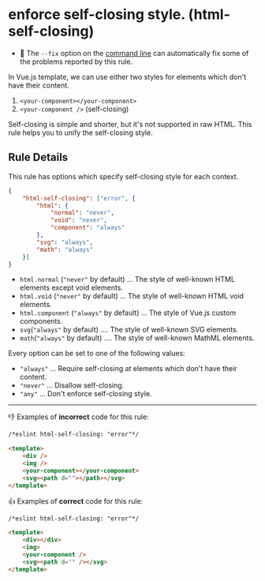 # enforce self-closing style. (html-self-closing)

- :wrench: The `--fix` option on the [command line](http://eslint.org/docs/user-guide/command-line-interface#fix) can automatically fix some of the problems reported by this rule.

In Vue.js template, we can use either two styles for elements which don't have their content.

1. `<your-component></your-component>`
2. `<your-component />` (self-closing)

Self-closing is simple and shorter, but it's not supported in raw HTML.
This rule helps you to unify the self-closing style.

## Rule Details

This rule has options which specify self-closing style for each context.

```json
{
    "html-self-closing": ["error", {
        "html": {
            "normal": "never",
            "void": "never",
            "component": "always"
        },
        "svg": "always",
        "math": "always"
    }]
}
```

- `html.normal` (`"never"` by default) ... The style of well-known HTML elements except void elements.
- `html.void` (`"never"` by default) ... The style of well-known HTML void elements.
- `html.component` (`"always"` by default) ... The style of Vue.js custom components.
- `svg`(`"always"` by default) .... The style of well-known SVG elements.
- `math`(`"always"` by default) .... The style of well-known MathML elements.

Every option can be set to one of the following values:

- `"always"` ... Require self-closing at elements which don't have their content.
- `"never"` ... Disallow self-closing.
- `"any"` ... Don't enforce self-closing style.

----

:-1: Examples of **incorrect** code for this rule:

```html
/*eslint html-self-closing: "error"*/

<template>
    <div />
    <img />
    <your-component></your-component>
    <svg><path d=""></path></svg>
</template>
```

:+1: Examples of **correct** code for this rule:

```html
/*eslint html-self-closing: "error"*/

<template>
    <div></div>
    <img>
    <your-component />
    <svg><path d="" /></svg>
</template>
```
